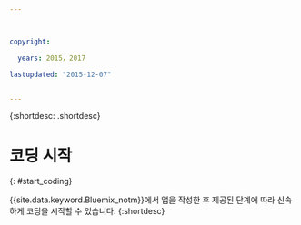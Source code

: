 ```yaml
---



copyright:

  years: 2015，2017

lastupdated: "2015-12-07"


---
```


{:shortdesc: .shortdesc}

# 코딩 시작
{: #start_coding}

{{site.data.keyword.Bluemix_notm}}에서 앱을 작성한 후 제공된 단계에 따라 신속하게 코딩을 시작할 수 있습니다.
{:shortdesc}

